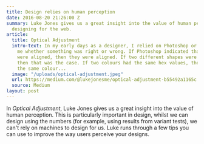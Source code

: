 ```yaml
---
title: Design relies on human perception
date: 2016-08-20 21:26:00 Z
summary: Luke Jones gives us a great insight into the value of human perception when
  designing for the web.
article:
  title: Optical Adjustment
  intro-text: In my early days as a designer, I relied on Photoshop or CSS to tell
    me whether something was right or wrong. If Photoshop indicated that two shapes
    were aligned, then they were aligned. If two different shapes were the same size,
    then that was the case. If two colours had the same hex values, then they looked
    the same colour...
  image: "/uploads/optical-adjustment.jpeg"
  url: https://medium.com/@lukejonesme/optical-adjustment-b55492a1165c
  source: Medium
layout: post
---
```


In *Optical Adjustment*, Luke Jones gives us a great insight into the value of human perception. This is particularly important in design, whilst we can design using the numbers (for example, using results from variant tests), we can't rely on machines to design for us. Luke runs through a few tips you can use to improve the way users perceive your designs.
